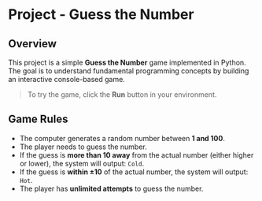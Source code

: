 # Project - Guess the Number

## Overview

This project is a simple **Guess the Number** game implemented in Python. The goal is to understand fundamental programming concepts by building an interactive console-based game.

> To try the game, click the **Run** button in your environment.

## Game Rules

- The computer generates a random number between **1 and 100**.
- The player needs to guess the number.
- If the guess is **more than 10 away** from the actual number (either higher or lower), the system will output: `Cold`.
- If the guess is **within ±10** of the actual number, the system will output: `Hot`.
- The player has **unlimited attempts** to guess the number.
